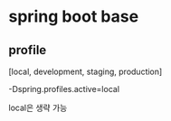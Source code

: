# spring boot base

## profile

[local, development, staging, production]

-Dspring.profiles.active=local

local은 생략 가능
